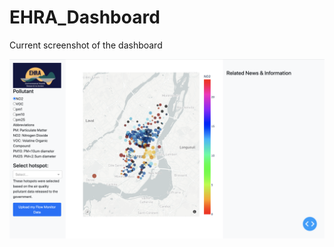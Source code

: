 # EHRA_Dashboard

Current screenshot of the dashboard

![Screenshot of dashboard](https://github.com/EunseonAhn/EHRA_Dashboard/blob/main/screenshot.png)
